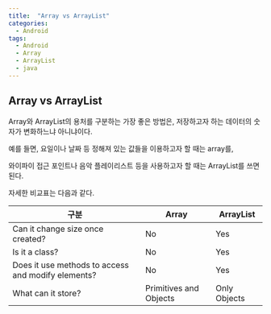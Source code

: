 ```yaml
---
title:  "Array vs ArrayList"
categories:
  - Android
tags:
  - Android
  - Array
  - ArrayList
  - java
---
```



## Array vs ArrayList

Array와 ArrayList의 용처를 구분하는 가장 좋은 방법은, 저장하고자 하는 데이터의 숫자가 변화하느냐 아니냐이다. 

예를 들면, 요일이나 날짜 등 정해져 있는 값들을 이용하고자 할 때는 array를, 

와이파이 접근 포인트나 음악 플레이리스트 등을 사용하고자 할 때는 ArrayList를 쓰면 된다.

자세한 비교표는 다음과 같다. 

|구분|Array|ArrayList|
|---|---|---|
|Can it change size once created?|No|Yes|
|Is it a class?|No|Yes|
|Does it use methods to access and modify elements?|No|Yes|
|What can it store?|Primitives and Objects|Only Objects|




